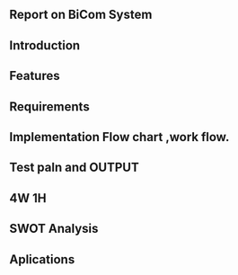 
## Report on BiCom System
## Introduction
## Features
## Requirements
## Implementation Flow chart ,work flow.
## Test paln and OUTPUT
## 4W 1H
## SWOT Analysis
## Aplications


